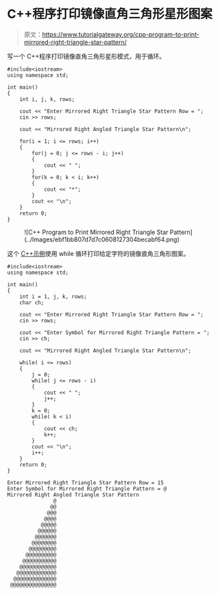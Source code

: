 # C++程序打印镜像直角三角形星形图案

> 原文：<https://www.tutorialgateway.org/cpp-program-to-print-mirrored-right-triangle-star-pattern/>

写一个 C++程序打印镜像直角三角形星形模式，用于循环。

```
#include<iostream>
using namespace std;

int main()
{
	int i, j, k, rows;

    cout << "Enter Mirrored Right Triangle Star Pattern Row = ";
    cin >> rows;

    cout << "Mirrored Right Angled Triangle Star Pattern\n"; 

    for(i = 1; i <= rows; i++)
    {
    	for(j = 0; j <= rows - i; j++)
		{
            cout << " ";
        }
        for(k = 0; k < i; k++)
        {
            cout << "*";
        }
        cout << "\n";
    }		
 	return 0;
}
```

<figure class="wp-block-image size-large">![C++ Program to Print Mirrored Right Triangle Star Pattern](../Images/ebf1bb807d7d7c0608127304becabf64.png)</figure>

这个 [C++示例](https://www.tutorialgateway.org/cpp-programs/)使用 while 循环打印给定字符的镜像直角三角形图案。

```
#include<iostream>
using namespace std;

int main()
{
	int i = 1, j, k, rows;
    char ch;

    cout << "Enter Mirrored Right Triangle Star Pattern Row = ";
    cin >> rows;

    cout << "Enter Symbol for Mirrored Right Triangle Pattern = ";
    cin >> ch;

    cout << "Mirrored Right Angled Triangle Star Pattern\n"; 

    while( i <= rows)
    {
        j = 0;
    	while( j <= rows - i)
		{
            cout << " ";
            j++;
        }
        k = 0;
        while( k < i)
        {
            cout << ch;
            k++;
        }
        cout << "\n";
        i++;
    }		
 	return 0;
}
```

```
Enter Mirrored Right Triangle Star Pattern Row = 15
Enter Symbol for Mirrored Right Triangle Pattern = @
Mirrored Right Angled Triangle Star Pattern
               @
              @@
             @@@
            @@@@
           @@@@@
          @@@@@@
         @@@@@@@
        @@@@@@@@
       @@@@@@@@@
      @@@@@@@@@@
     @@@@@@@@@@@
    @@@@@@@@@@@@
   @@@@@@@@@@@@@
  @@@@@@@@@@@@@@
 @@@@@@@@@@@@@@@
```